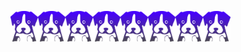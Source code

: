 <img align="center" src="/media/depup.svg" alt="depup logo" width="44"><img align="center" src="/media/depup.svg" alt="depup logo" width="44"><img align="center" src="/media/depup.svg" alt="depup logo" width="44"><img align="center" src="/media/depup.svg" alt="depup logo" width="44"><img align="center" src="/media/depup.svg" alt="depup logo" width="44"><img align="center" src="/media/depup.svg" alt="depup logo" width="44"><img align="center" src="/media/depup.svg" alt="depup logo" width="44"><img align="center" src="/media/depup.svg" alt="depup logo" width="44">
